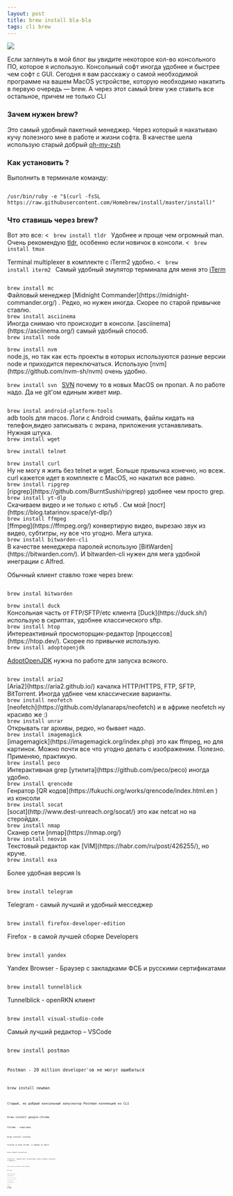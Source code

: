 ```yaml
---
layout: post
title: brew install bla-bla
tags: cli brew
---
```

![](https://raw.githubusercontent.com/tatarinovms/tatarinovms.github.io/master/images/posts/brew/logo.png)

Если заглянуть в мой блог вы увидите некоторое кол-во консольного ПО, которое я использую. Консольный софт иногда  удобнее и быстрее чем софт с GUI. Сегодня я вам расскажу о самой необходимой программе на вашем MacOS устройстве, которую необходимо накатить в первую очередь — brew. А через этот самый brew уже ставить все остальное, причем не только CLI 

### Зачем нужен brew?

Это самый удобный пакетный менеджер. Через который я накатываю кучу полезного мне в работе и жизни софта. В качестве шела использую старый добрый [oh-my-zsh](https://ohmyz.sh/)

### Как установить ?

Выполнить в терминале команду:

<code>
/usr/bin/ruby -e "$(curl -fsSL https://raw.githubusercontent.com/Homebrew/install/master/install)"
</code>

### Что  ставишь через brew?

Вот это все:
< 
<code>
brew install tldr
</code>
Удобнее и проще чем огромный man. Очень рекомендую [tldr](https://tldr.sh/), особенно если новичок в консоли. 
<
<code>
brew install tmux 
</code>

Terminal multiplexer в комплекте с iTerm2 удобно. 
<
<code>
brew install iterm2
</code>
Самый удобный эмулятор терминала для меня это [iTerm](https://iterm2.com)

<code>
brew install mc
</code>
Файловый менеджер [Midnight Commander](https://midnight-commander.org/) . Редко, но нужен иногда. Скорее по старой привычке ставлю. 

<code>
brew install asciinema 
</code>
Иногда снимаю что происходит в консоли. [asciinema](https://asciinema.org/) самый удобный способ.

<code>
brew install node 
</code>

<code>
brew install nvm 
</code> 
node.js, но так как есть проекты в которых используются разные версии node и приходится переключаться. Использую [nvm](https://github.com/nvm-sh/nvm) очень удобно.

<code>brew install svn
</code>
[SVN](https://en.wikipedia.org/wiki/Apache_Subversion) почему то в новых MacOS он пропал. А по работе надо. Да не git'ом единым живет мир. 

<code>
brew instal android-platform-tools
</code>
adb tools для macos. Логи с Android снимать, файлы кидать на телефон,видео записывать c экрана, приложения устанавливать. Нужная штука. 

<code>
brew install wget
</code>

<code>
brew install telnet 
</code>

<code>
brew install curl
</code>
Ну не могу я жить без telnet и wget. Больше привычка конечно, но всеж. curl кажется идет в комплекте с MacOS, но накатил все равно.

<code>
brew install ripgrep
</code>
[ripgrep](https://github.com/BurntSushi/ripgrep) удобнее чем просто grep.

<code>
brew install yt-dlp
</code>
Скачиваем видео и не только c ютьб . См мой [пост](https://blog.tatarinov.space/yt-dlp/)

<code>
brew install ffmpeg
</code>
[ffmpeg](https://ffmpeg.org/) конвертирую видео, вырезаю звук из видео, субтитры, ну все что угодно. Мега штука. 

<code>
brew install bitwarden-cli
</code>
В качестве менеджера паролей использую [BitWarden](https://bitwarden.com/). И bitwarden-cli нужен для мега удобной инеграции c Alfred.

Обычный клиент ставлю тоже через brew:

<code>
brew instal bitwarden
</code>

<code>
brew install duck
</code>
Консольная часть от FTP/SFTP/etc клиента [Duck](https://duck.sh/) использую в скриптах, удобнее классического sftp.

<code>
brew install htop
</code>
Интереактивный просмоторщик-редактор [процессов](https://htop.dev/). Скорее по привычке использую. 

<code>
brew install adoptopenjdk
</code>

[AdoptOpenJDK](https://github.com/AdoptOpenJDK/homebrew-openjdk) нужна по работе для запуска всякого. 

<code>
brew install aria2
</code>
[Aria2](https://aria2.github.io/) качалка HTTP/HTTPS, FTP, SFTP, BitTorrent. Иногда удбнее чем классические варианты. 

<code>
brew install neofetch
</code>
[neofetch](https://github.com/dylanaraps/neofetch) и в африке neofetch ну красиво же :)

<code>
brew install unrar
</code>
Открывать rar архивы, редко, но бывает надо.

<code>
brew install imagemagick
</code>
[imagemagick](https://imagemagick.org/index.php) это как ffmpeg, но для картинок. Можно почти все что угодно делать с изображеним. Полезно. Применяю, практикую. 

<code>
brew install peco
</code>
Интерактивная grep [утилита](https://github.com/peco/peco) иногда удобно. 

<code>
brew install qrencode
</code>
Генратор [QR кодов](https://fukuchi.org/works/qrencode/index.html.en ) из консоли 

<code>
brew install socat
</code>
[socat](http://www.dest-unreach.org/socat/) это как netcat но на стеройдах.

<code>
brew install nmap
</code>
Сканер сети [nmap](https://nmap.org/)

<code>
brew install neovim
</code>
Текстовый редактор как [VIM](https://habr.com/ru/post/426255/), но круче.

<code>
brew install exa
</code>

Более удобная версия ls

<code>
brew install telegram
</code>

Telegram - самый лучший и удобный месседжер

<code>
brew install firefox-developer-edition
</code>

Firefox - в самой лучшей сборке Developers

<code>
brew install yandex
</code>

Yandex Browser - Браузер с закладками ФСБ и русскими сертификатами

<code>
brew install tunnelblick
</code>

Tunnelblick - openRKN клиент

<code>
brew install visual-studio-code
</code>

Самый лучший редактор – VSCode

<code>
brew install postman
<code>

Postman - 20 million developer'ов не могут ошибаться

<code>
brew install newman
<code>

Старый, но добрый консольный запускатор Postman коллекций из CLI

<code>
brew install google-chrome
<code>

Chrome - классика

<code>
brew install vivaldi
<code>

Vivaldi на базе Chrome, от бывших из Opera

<code>
brew install onlyoffice
<code>

onlyoffice - офисный пакет который может хорошо открывать документы от MSOffice.

<code>
brew install microsoft-remote-desktop
<code>

RDP клиент

<code>
brew install deepl
<code>

Лучший переводчик

<code>
brew install keystore-explorer
<code>

Клиент для работе с keystore Java

<code>
brew install android-studio 
<code>

Android Studio нужно SDK и эмулятор

<code>
brew install --cask arc
<code>

Крутой браузер [Arc](https://arc.net/)

<code>
brew install --cask audacity
<code>

Простой как топор аудиоредактор [audacity](https://www.audacityteam.org/)

<code>
brew install --cask obsidian
<code>

Крутой заметочнико-библотека [Obsidian](https://obsidian.md/)

<code>
brew install --cask zoom
<code>

Стандарт нашего времени [zoom](https://www.zoom.us/)

<code>
brew install --cask vlc
<code>
VLC [плеер](https://www.videolan.org/vlc/)

<code>
brew install --cask devtoys
<code>

[DevToys](https://blog.tatarinov.space/devtools/) – удобные миниутилиты в одном месте

<code>
brew install termtosvg
<code>

[termtosvg](https://blog.tatarinov.space/recordshell/) – утилита написанная на питоне, чтобы записывать вашу сессию из терминала в svg анимацию.

<code>
brew install scrcpy
<code>

[Scrcpy](https://blog.tatarinov.space/Scrcpy/) - Управление вашим Android устройством с ПК

<code>
brew tap jkfran/killport
brew install killport
<code>

[killport](https://blog.tatarinov.space/killbyport/) - убиваем процесс по сетевому порту

<code>
brew install --cask whisky
<code>

[Запускаем](https://blog.tatarinov.space/Whisky/) Windows игры на Mac с чипом Apple Sillicon М

<code>
brew install --cask dbeaver-community
<code>

Универсальная утилита для работы с базами данных [dbeaver](https://dbeaver.io/)

<code>
brew tap majd/repo
brew install ipatool
<code>

[CLI программа](https://github.com/majd/ipatool), который позволяет вам искать приложения для iOS в App Store и загружать ipa-файлы. 

<code>
brew install --cask mockoon
<code>

Создание mock APIs 

<code>
brew install --cask utm
<code>

Виртуальная машина использующая QEMU
